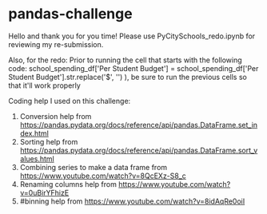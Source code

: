 # pandas-challenge
Hello and thank you for you time!
Please use PyCitySchools_redo.ipynb for reviewing my re-submission.

Also, for the redo:
Prior to running the cell that starts with the following code: school_spending_df['Per Student Budget'] = school_spending_df['Per Student Budget'].str.replace('$', '') ), be sure to run the previous cells so that it'll work properly



Coding help I used on this challenge:
1.	Conversion help from
https://pandas.pydata.org/docs/reference/api/pandas.DataFrame.set_index.html
2.	Sorting help from https://pandas.pydata.org/docs/reference/api/pandas.DataFrame.sort_values.html 
3.	Combining series to make a data frame from
https://www.youtube.com/watch?v=8QcEXz-S8_c
4.	Renaming columns help from
https://www.youtube.com/watch?v=0uBirYFhizE 
5.	#binning help from https://www.youtube.com/watch?v=8idAqRe0oiI

